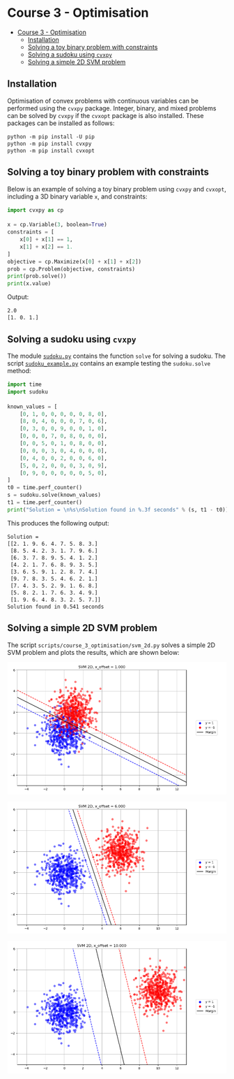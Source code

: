 # Course 3 - Optimisation

- [Course 3 - Optimisation](#course-3---optimisation)
  - [Installation](#installation)
  - [Solving a toy binary problem with constraints](#solving-a-toy-binary-problem-with-constraints)
  - [Solving a sudoku using `cvxpy`](#solving-a-sudoku-using-cvxpy)
  - [Solving a simple 2D SVM problem](#solving-a-simple-2d-svm-problem)

## Installation

Optimisation of convex problems with continuous variables can be performed using the `cvxpy` package. Integer, binary, and mixed problems can be solved by `cvxpy` if the `cvxopt` package is also installed. These packages can be installed as follows:

```
python -m pip install -U pip
python -m pip install cvxpy
python -m pip install cvxopt
```

## Solving a toy binary problem with constraints

Below is an example of solving a toy binary problem using `cvxpy` and `cvxopt`, including a 3D binary variable `x`, and constraints:

```python
import cvxpy as cp

x = cp.Variable(3, boolean=True)
constraints = [
    x[0] + x[1] == 1,
    x[1] + x[2] == 1.
]
objective = cp.Maximize(x[0] + x[1] + x[2])
prob = cp.Problem(objective, constraints)
print(prob.solve())
print(x.value)
```

Output:

```
2.0
[1. 0. 1.]
```

## Solving a sudoku using `cvxpy`

The module [`sudoku.py`](./sudoku.py) contains the function `solve` for solving a sudoku. The script [`sudoku_example.py`](./sudoku_example.py) contains an example testing the `sudoku.solve` method:

```python
import time
import sudoku

known_values = [
    [0, 1, 0, 0, 0, 0, 0, 8, 0],
    [8, 0, 4, 0, 0, 0, 7, 0, 6],
    [0, 3, 0, 0, 9, 0, 0, 1, 0],
    [0, 0, 0, 7, 0, 8, 0, 0, 0],
    [0, 0, 5, 0, 1, 0, 8, 0, 0],
    [0, 0, 0, 3, 0, 4, 0, 0, 0],
    [0, 4, 0, 0, 2, 0, 0, 6, 0],
    [5, 0, 2, 0, 0, 0, 3, 0, 9],
    [0, 9, 0, 0, 0, 0, 0, 5, 0],
]
t0 = time.perf_counter()
s = sudoku.solve(known_values)
t1 = time.perf_counter()
print("Solution = \n%s\nSolution found in %.3f seconds" % (s, t1 - t0))
```

This produces the following output:

```
Solution =
[[2. 1. 9. 6. 4. 7. 5. 8. 3.]
 [8. 5. 4. 2. 3. 1. 7. 9. 6.]
 [6. 3. 7. 8. 9. 5. 4. 1. 2.]
 [4. 2. 1. 7. 6. 8. 9. 3. 5.]
 [3. 6. 5. 9. 1. 2. 8. 7. 4.]
 [9. 7. 8. 3. 5. 4. 6. 2. 1.]
 [7. 4. 3. 5. 2. 9. 1. 6. 8.]
 [5. 8. 2. 1. 7. 6. 3. 4. 9.]
 [1. 9. 6. 4. 8. 3. 2. 5. 7.]]
Solution found in 0.541 seconds
```

## Solving a simple 2D SVM problem

The script `scripts/course_3_optimisation/svm_2d.py` solves a simple 2D SVM problem and plots the results, which are shown below:

![](./Results/SVM_2D,_x_offset___1.000.png)

![](./Results/SVM_2D,_x_offset___6.000.png)

![](./Results/SVM_2D,_x_offset___10.000.png)
